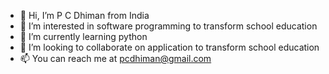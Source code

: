 - 👋 Hi, I’m P C Dhiman from India
- 👀 I’m interested in software programming to transform school education
- 🌱 I’m currently learning python
- 💞️ I’m looking to collaborate on application to transform school education
- 📫 You can reach me at pcdhiman@gmail.com

<!---
pcdhiman/pcdhiman is a ✨ special ✨ repository because its `README.md` (this file) appears on your GitHub profile.
You can click the Preview link to take a look at your changes.
--->
